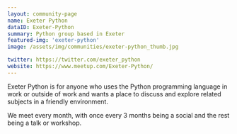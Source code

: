 ```yaml
---
layout: community-page
name: Exeter Python
dataID: Exeter-Python
summary: Python group based in Exeter
featured-img: 'exeter-python'
image: /assets/img/communities/exeter-python_thumb.jpg

twitter: https://twitter.com/exeter_python
website: https://www.meetup.com/Exeter-Python/
---
```

Exeter Python is for anyone who uses the Python programming language in work or
outside of work and wants a place to discuss and explore related subjects in a
friendly environment.

We meet every month, with once every 3 months being a social and the rest being a talk or workshop.
